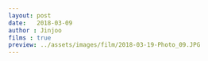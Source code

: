 ```yaml
---
layout: post
date:   2018-03-09
author : Jinjoo
films : true
preview: ../assets/images/film/2018-03-19-Photo_09.JPG
---
```

